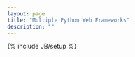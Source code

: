 ```yaml
---
layout: page
title: "Multiple Python Web Frameworks"
description: ""
---
```

{% include JB/setup %}
